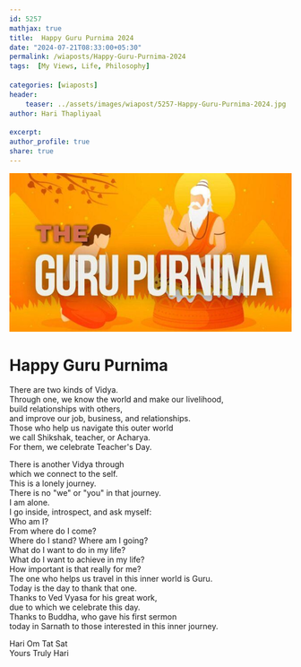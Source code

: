 ```yaml
---        
id: 5257 
mathjax: true        
title:  Happy Guru Purnima 2024         
date: "2024-07-21T08:33:00+05:30"        
permalink: /wiaposts/Happy-Guru-Purnima-2024      
tags:  [My Views, Life, Philosophy]         
        
categories: [wiaposts] 
header:        
    teaser: ../assets/images/wiapost/5257-Happy-Guru-Purnima-2024.jpg        
author: Hari Thapliyaal        

excerpt:        
author_profile: true        
share: true        
---        
```

        
![Happy Guru Purnima 2024](../assets/images/wiapost/5257-Happy-Guru-Purnima-2024.jpg)                   
		
# Happy Guru Purnima   
   
There are two kinds of Vidya.    
Through one, we know the world and make our livelihood,    
build relationships with others,    
and improve our job, business, and relationships.    
Those who help us navigate this outer world    
we call Shikshak, teacher, or Acharya.    
For them, we celebrate Teacher's Day.   
   
There is another Vidya through    
which we connect to the self.    
This is a lonely journey.    
There is no "we" or "you" in that journey.    
I am alone.    
I go inside, introspect, and ask myself:    
Who am I?    
From where do I come?    
Where do I stand? Where am I going?    
What do I want to do in my life?    
What do I want to achieve in my life?    
How important is that really for me?    
The one who helps us travel in this inner world is Guru.    
Today is the day to thank that one.    
Thanks to Ved Vyasa for his great work,    
due to which we celebrate this day.    
Thanks to Buddha, who gave his first sermon    
today in Sarnath to those interested in this inner journey. 
   
Hari Om Tat Sat   
Yours Truly Hari 

 